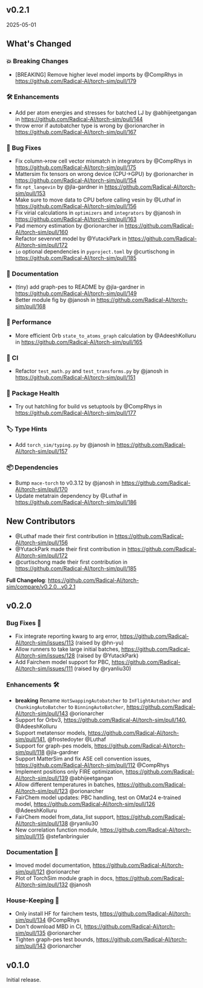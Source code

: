 ## v0.2.1

2025-05-01
<!-- Release notes generated using configuration in .github/release.yml at v0.2.1 -->

## What's Changed

### 💥 Breaking Changes

* [BREAKING] Remove higher level model imports by @CompRhys in https://github.com/Radical-AI/torch-sim/pull/179

### 🛠 Enhancements

* Add per atom energies and stresses for batched LJ by @abhijeetgangan in https://github.com/Radical-AI/torch-sim/pull/144
* throw error if autobatcher type is wrong by @orionarcher in https://github.com/Radical-AI/torch-sim/pull/167

### 🐛 Bug Fixes

* Fix column->row cell vector mismatch in integrators by @CompRhys in https://github.com/Radical-AI/torch-sim/pull/175
* Mattersim fix tensors on wrong device (CPU->GPU) by @orionarcher in https://github.com/Radical-AI/torch-sim/pull/154
* fix `npt_langevin` by @jla-gardner in https://github.com/Radical-AI/torch-sim/pull/153
* Make sure to move data to CPU before calling vesin by @Luthaf in https://github.com/Radical-AI/torch-sim/pull/156
* Fix virial calculations in `optimizers` and `integrators` by @janosh in https://github.com/Radical-AI/torch-sim/pull/163
* Pad memory estimation by @orionarcher in https://github.com/Radical-AI/torch-sim/pull/160
* Refactor sevennet model by @YutackPark in https://github.com/Radical-AI/torch-sim/pull/172
* `io` optional dependencies in `pyproject.toml` by @curtischong in https://github.com/Radical-AI/torch-sim/pull/185

### 📖 Documentation

* (tiny) add graph-pes to README by @jla-gardner in https://github.com/Radical-AI/torch-sim/pull/149
* Better module fig by @janosh in https://github.com/Radical-AI/torch-sim/pull/168

### 🚀 Performance

* More efficient Orb `state_to_atoms_graph` calculation by @AdeeshKolluru in https://github.com/Radical-AI/torch-sim/pull/165

### 🚧 CI

* Refactor `test_math.py` and `test_transforms.py` by @janosh in https://github.com/Radical-AI/torch-sim/pull/151

### 🏥 Package Health

* Try out hatchling for build vs setuptools by @CompRhys in https://github.com/Radical-AI/torch-sim/pull/177

### 🏷️ Type Hints

* Add `torch_sim/typing.py` by @janosh in https://github.com/Radical-AI/torch-sim/pull/157

### 📦 Dependencies

* Bump `mace-torch` to v0.3.12 by @janosh in https://github.com/Radical-AI/torch-sim/pull/170
* Update metatrain dependency by @Luthaf in https://github.com/Radical-AI/torch-sim/pull/186

## New Contributors

* @Luthaf made their first contribution in https://github.com/Radical-AI/torch-sim/pull/156
* @YutackPark made their first contribution in https://github.com/Radical-AI/torch-sim/pull/172
* @curtischong made their first contribution in https://github.com/Radical-AI/torch-sim/pull/185

**Full Changelog**: https://github.com/Radical-AI/torch-sim/compare/v0.2.0...v0.2.1

## v0.2.0

### Bug Fixes 🐛

* Fix integrate reporting kwarg to arg error, https://github.com/Radical-AI/torch-sim/issues/113 (raised by @hn-yu)
* Allow runners to take large initial batches, https://github.com/Radical-AI/torch-sim/issues/128 (raised by @YutackPark)
* Add Fairchem model support for PBC, https://github.com/Radical-AI/torch-sim/issues/111 (raised by @ryanliu30)

### Enhancements 🛠

* **breaking** Rename `HotSwappingAutobatcher` to `InFlightAutobatcher` and `ChunkingAutoBatcher` to `BinningAutoBatcher`, https://github.com/Radical-AI/torch-sim/pull/143 @orionarcher
* Support for Orbv3, https://github.com/Radical-AI/torch-sim/pull/140, @AdeeshKolluru
* Support metatensor models, https://github.com/Radical-AI/torch-sim/pull/141, @frostedoyter @Luthaf
* Support for graph-pes models, https://github.com/Radical-AI/torch-sim/pull/118 @jla-gardner
* Support MatterSim and fix ASE cell convention issues, https://github.com/Radical-AI/torch-sim/pull/112 @CompRhys
* Implement positions only FIRE optimization, https://github.com/Radical-AI/torch-sim/pull/139 @abhijeetgangan
* Allow different temperatures in batches, https://github.com/Radical-AI/torch-sim/pull/123 @orionarcher
* FairChem model updates: PBC handling, test on OMat24 e-trained model, https://github.com/Radical-AI/torch-sim/pull/126 @AdeeshKolluru
* FairChem model from_data_list support, https://github.com/Radical-AI/torch-sim/pull/138 @ryanliu30
* New correlation function module, https://github.com/Radical-AI/torch-sim/pull/115 @stefanbringuier

### Documentation 📖
* Imoved model documentation, https://github.com/Radical-AI/torch-sim/pull/121 @orionarcher
* Plot of TorchSim module graph in docs, https://github.com/Radical-AI/torch-sim/pull/132 @janosh

### House-Keeping 🧹

* Only install HF for fairchem tests, https://github.com/Radical-AI/torch-sim/pull/134 @CompRhys
* Don't download MBD in CI, https://github.com/Radical-AI/torch-sim/pull/135 @orionarcher
* Tighten graph-pes test bounds, https://github.com/Radical-AI/torch-sim/pull/143 @orionarcher

## v0.1.0

Initial release.
